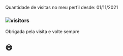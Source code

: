  
 Quantidade de visitas no meu perfil desde: 01/11/2021
 
 ###  ![visitors](https://visitor-badge.glitch.me/badge?page_id=camila-github&left_color=green&right_color=pink)
  
 Obrigada pela visita e volte sempre 
 
 ##  😄 
